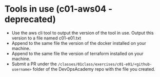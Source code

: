 # Tools in use (c01-aws04 - deprecated)

- Use the aws cli tool to output the version of the tool in use. Output this version to a file named c01-e01.txt
- Append to the same file the version of the docker installed on your machine.
- Append to the same file the version of terraform installed on your machine.
- Submit a PR under the `/classes/01class/exercises/c01-e01/<github-username>` folder of the DevOpsAcademy repo with the file you created.

